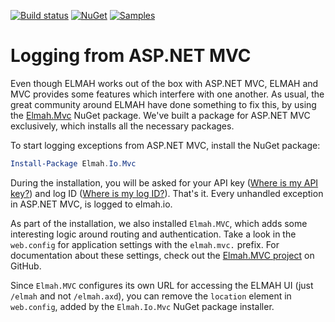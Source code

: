[![Build status](https://ci.appveyor.com/api/projects/status/j82k842uc26w2drg?svg=true)](https://ci.appveyor.com/project/ThomasArdal/elmah-io)
[![NuGet](https://img.shields.io/nuget/v/Elmah.Io.Mvc.svg)](https://www.nuget.org/packages/Elmah.Io.Mvc)
[![Samples](https://img.shields.io/badge/samples-1-brightgreen.svg)](https://github.com/elmahio/elmah.io/tree/master/samples/Elmah.Io.Mvc)

# Logging from ASP.NET MVC

Even though ELMAH works out of the box with ASP.NET MVC, ELMAH and MVC provides some features which interfere with one another. As usual, the great community around ELMAH have done something to fix this, by using the [Elmah.Mvc](https://www.nuget.org/packages/Elmah.MVC/) NuGet package. We've built a package for ASP.NET MVC exclusively, which installs all the necessary packages.

To start logging exceptions from ASP.NET MVC, install the NuGet package:

```powershell
Install-Package Elmah.Io.Mvc
```

During the installation, you will be asked for your API key ([Where is my API key?](https://docs.elmah.io/where-is-my-api-key/)) and log ID ([Where is my log ID?](https://docs.elmah.io/where-is-my-log-id/)). That's it. Every unhandled exception in ASP.NET MVC, is logged to elmah.io.

As part of the installation, we also installed `Elmah.MVC`, which adds some interesting logic around routing and authentication. Take a look in the `web.config` for application settings with the `elmah.mvc.` prefix. For documentation about these settings, check out the [Elmah.MVC project](https://github.com/alexbeletsky/elmah-mvc) on GitHub.

Since `Elmah.MVC` configures its own URL for accessing the ELMAH UI (just `/elmah` and not `/elmah.axd`), you can remove the `location` element in `web.config`, added by the `Elmah.Io.Mvc` NuGet package installer.